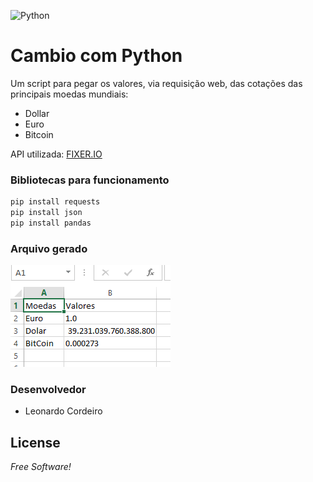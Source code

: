 ![Python](https://www.python.org/static/img/python-logo@2x.png)

# Cambio com Python
Um script para pegar os valores, via requisição web, das cotações das principais moedas mundiais:
  - Dollar
  - Euro
  - Bitcoin

API utilizada: [FIXER.IO](https://fixer.io/)

### Bibliotecas para funcionamento
```sh
pip install requests
pip install json
pip install pandas
```
### Arquivo gerado
![Aplicação](Capturar.PNG)

### Desenvolvedor

 - Leonardo Cordeiro

License
----
*Free Software!*